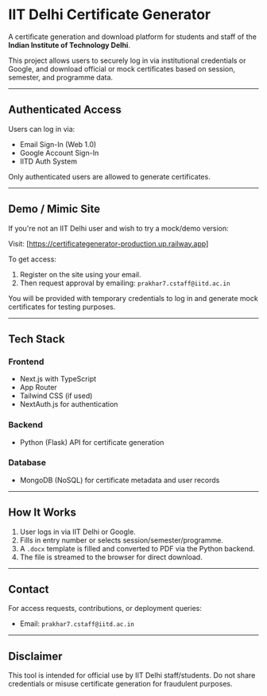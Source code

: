 # IIT Delhi Certificate Generator

A certificate generation and download platform for students and staff of the **Indian Institute of Technology Delhi**.

This project allows users to securely log in via institutional credentials or Google, and download official or mock certificates based on session, semester, and programme data.

---

## Authenticated Access

Users can log in via:

- Email Sign-In (Web 1.0)
- Google Account Sign-In
- IITD Auth System 

Only authenticated users are allowed to generate certificates.

---

## Demo / Mimic Site

If you're not an IIT Delhi user and wish to try a mock/demo version:

Visit: [https://certificategenerator-production.up.railway.app]

To get access:
1. Register on the site using your email.
2. Then request approval by emailing: `prakhar7.cstaff@iitd.ac.in`

You will be provided with temporary credentials to log in and generate mock certificates for testing purposes.

---

## Tech Stack

### Frontend
- Next.js with TypeScript
- App Router
- Tailwind CSS (if used)
- NextAuth.js for authentication

### Backend
- Python (Flask) API for certificate generation
### Database
- MongoDB (NoSQL) for certificate metadata and user records

---

## How It Works

1. User logs in via IIT Delhi or Google.
2. Fills in entry number or selects session/semester/programme.
3. A `.docx` template is filled and converted to PDF via the Python backend.
4. The file is streamed to the browser for direct download.

---

## Contact

For access requests, contributions, or deployment queries:
- Email: `prakhar7.cstaff@iitd.ac.in`

---

## Disclaimer

This tool is intended for official use by IIT Delhi staff/students. Do not share credentials or misuse certificate generation for fraudulent purposes.
